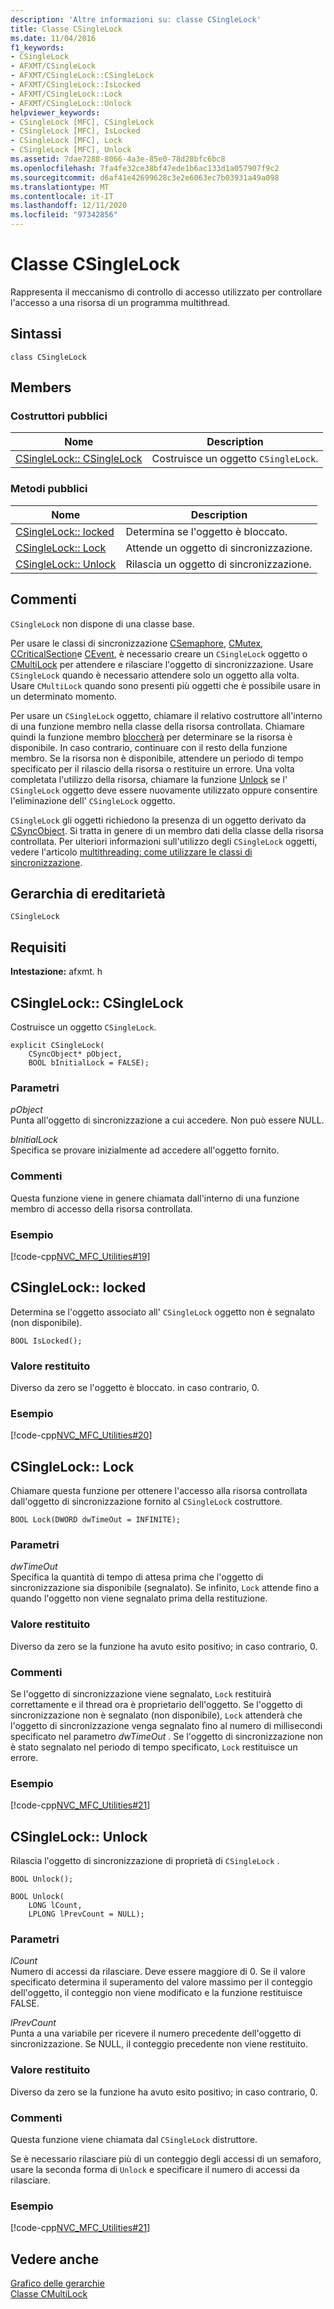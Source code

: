 ```yaml
---
description: 'Altre informazioni su: classe CSingleLock'
title: Classe CSingleLock
ms.date: 11/04/2016
f1_keywords:
- CSingleLock
- AFXMT/CSingleLock
- AFXMT/CSingleLock::CSingleLock
- AFXMT/CSingleLock::IsLocked
- AFXMT/CSingleLock::Lock
- AFXMT/CSingleLock::Unlock
helpviewer_keywords:
- CSingleLock [MFC], CSingleLock
- CSingleLock [MFC], IsLocked
- CSingleLock [MFC], Lock
- CSingleLock [MFC], Unlock
ms.assetid: 7dae7288-8066-4a3e-85e0-78d28bfc6bc8
ms.openlocfilehash: 7fa4fe32ce38bf47ede1b6ac133d1a057907f9c2
ms.sourcegitcommit: d6af41e42699628c3e2e6063ec7b03931a49a098
ms.translationtype: MT
ms.contentlocale: it-IT
ms.lasthandoff: 12/11/2020
ms.locfileid: "97342856"
---
```

# <a name="csinglelock-class"></a>Classe CSingleLock

Rappresenta il meccanismo di controllo di accesso utilizzato per controllare l'accesso a una risorsa di un programma multithread.

## <a name="syntax"></a>Sintassi

```
class CSingleLock
```

## <a name="members"></a>Members

### <a name="public-constructors"></a>Costruttori pubblici

|Nome|Description|
|----------|-----------------|
|[CSingleLock:: CSingleLock](#csinglelock)|Costruisce un oggetto `CSingleLock`.|

### <a name="public-methods"></a>Metodi pubblici

|Nome|Description|
|----------|-----------------|
|[CSingleLock:: locked](#islocked)|Determina se l'oggetto è bloccato.|
|[CSingleLock:: Lock](#lock)|Attende un oggetto di sincronizzazione.|
|[CSingleLock:: Unlock](#unlock)|Rilascia un oggetto di sincronizzazione.|

## <a name="remarks"></a>Commenti

`CSingleLock` non dispone di una classe base.

Per usare le classi di sincronizzazione [CSemaphore](../../mfc/reference/csemaphore-class.md), [CMutex](../../mfc/reference/cmutex-class.md), [CCriticalSection](../../mfc/reference/ccriticalsection-class.md)e [CEvent](../../mfc/reference/cevent-class.md), è necessario creare un `CSingleLock` oggetto o [CMultiLock](../../mfc/reference/cmultilock-class.md) per attendere e rilasciare l'oggetto di sincronizzazione. Usare `CSingleLock` quando è necessario attendere solo un oggetto alla volta. Usare `CMultiLock` quando sono presenti più oggetti che è possibile usare in un determinato momento.

Per usare un `CSingleLock` oggetto, chiamare il relativo costruttore all'interno di una funzione membro nella classe della risorsa controllata. Chiamare quindi la funzione membro [bloccherà](#islocked) per determinare se la risorsa è disponibile. In caso contrario, continuare con il resto della funzione membro. Se la risorsa non è disponibile, attendere un periodo di tempo specificato per il rilascio della risorsa o restituire un errore. Una volta completata l'utilizzo della risorsa, chiamare la funzione [Unlock](#unlock) se l' `CSingleLock` oggetto deve essere nuovamente utilizzato oppure consentire l'eliminazione dell' `CSingleLock` oggetto.

`CSingleLock` gli oggetti richiedono la presenza di un oggetto derivato da [CSyncObject](../../mfc/reference/csyncobject-class.md). Si tratta in genere di un membro dati della classe della risorsa controllata. Per ulteriori informazioni sull'utilizzo degli `CSingleLock` oggetti, vedere l'articolo [multithreading: come utilizzare le classi di sincronizzazione](../../parallel/multithreading-how-to-use-the-synchronization-classes.md).

## <a name="inheritance-hierarchy"></a>Gerarchia di ereditarietà

`CSingleLock`

## <a name="requirements"></a>Requisiti

**Intestazione:** afxmt. h

## <a name="csinglelockcsinglelock"></a><a name="csinglelock"></a> CSingleLock:: CSingleLock

Costruisce un oggetto `CSingleLock`.

```
explicit CSingleLock(
    CSyncObject* pObject,
    BOOL bInitialLock = FALSE);
```

### <a name="parameters"></a>Parametri

*pObject*<br/>
Punta all'oggetto di sincronizzazione a cui accedere. Non può essere NULL.

*bInitialLock*<br/>
Specifica se provare inizialmente ad accedere all'oggetto fornito.

### <a name="remarks"></a>Commenti

Questa funzione viene in genere chiamata dall'interno di una funzione membro di accesso della risorsa controllata.

### <a name="example"></a>Esempio

[!code-cpp[NVC_MFC_Utilities#19](../../mfc/codesnippet/cpp/csinglelock-class_1.h)]

## <a name="csinglelockislocked"></a><a name="islocked"></a> CSingleLock:: locked

Determina se l'oggetto associato all' `CSingleLock` oggetto non è segnalato (non disponibile).

```
BOOL IsLocked();
```

### <a name="return-value"></a>Valore restituito

Diverso da zero se l'oggetto è bloccato. in caso contrario, 0.

### <a name="example"></a>Esempio

[!code-cpp[NVC_MFC_Utilities#20](../../mfc/codesnippet/cpp/csinglelock-class_2.h)]

## <a name="csinglelocklock"></a><a name="lock"></a> CSingleLock:: Lock

Chiamare questa funzione per ottenere l'accesso alla risorsa controllata dall'oggetto di sincronizzazione fornito al `CSingleLock` costruttore.

```
BOOL Lock(DWORD dwTimeOut = INFINITE);
```

### <a name="parameters"></a>Parametri

*dwTimeOut*<br/>
Specifica la quantità di tempo di attesa prima che l'oggetto di sincronizzazione sia disponibile (segnalato). Se infinito, `Lock` attende fino a quando l'oggetto non viene segnalato prima della restituzione.

### <a name="return-value"></a>Valore restituito

Diverso da zero se la funzione ha avuto esito positivo; in caso contrario, 0.

### <a name="remarks"></a>Commenti

Se l'oggetto di sincronizzazione viene segnalato, `Lock` restituirà correttamente e il thread ora è proprietario dell'oggetto. Se l'oggetto di sincronizzazione non è segnalato (non disponibile), `Lock` attenderà che l'oggetto di sincronizzazione venga segnalato fino al numero di millisecondi specificato nel parametro *dwTimeOut* . Se l'oggetto di sincronizzazione non è stato segnalato nel periodo di tempo specificato, `Lock` restituisce un errore.

### <a name="example"></a>Esempio

[!code-cpp[NVC_MFC_Utilities#21](../../mfc/codesnippet/cpp/csinglelock-class_3.h)]

## <a name="csinglelockunlock"></a><a name="unlock"></a> CSingleLock:: Unlock

Rilascia l'oggetto di sincronizzazione di proprietà di `CSingleLock` .

```
BOOL Unlock();

BOOL Unlock(
    LONG lCount,
    LPLONG lPrevCount = NULL);
```

### <a name="parameters"></a>Parametri

*lCount*<br/>
Numero di accessi da rilasciare. Deve essere maggiore di 0. Se il valore specificato determina il superamento del valore massimo per il conteggio dell'oggetto, il conteggio non viene modificato e la funzione restituisce FALSE.

*lPrevCount*<br/>
Punta a una variabile per ricevere il numero precedente dell'oggetto di sincronizzazione. Se NULL, il conteggio precedente non viene restituito.

### <a name="return-value"></a>Valore restituito

Diverso da zero se la funzione ha avuto esito positivo; in caso contrario, 0.

### <a name="remarks"></a>Commenti

Questa funzione viene chiamata dal `CSingleLock` distruttore.

Se è necessario rilasciare più di un conteggio degli accessi di un semaforo, usare la seconda forma di `Unlock` e specificare il numero di accessi da rilasciare.

### <a name="example"></a>Esempio

[!code-cpp[NVC_MFC_Utilities#21](../../mfc/codesnippet/cpp/csinglelock-class_3.h)]

## <a name="see-also"></a>Vedere anche

[Grafico delle gerarchie](../../mfc/hierarchy-chart.md)<br/>
[Classe CMultiLock](../../mfc/reference/cmultilock-class.md)
